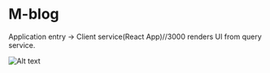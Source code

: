 # M-blog

Application entry -> Client service(React App)//3000
renders UI from query service.


![Alt text](https://i.imgur.com/FmSHoeL.png?raw=true)
